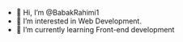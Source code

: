 - 👋 Hi, I’m @BabakRahimi1
- 👀 I’m interested in Web Development.
- 🌱 I’m currently learning Front-end development

<!---
BabakRahimi1/BabakRahimi1 is a ✨ special ✨ repository because its `README.md` (this file) appears on your GitHub profile.
You can click the Preview link to take a look at your changes.
--->
